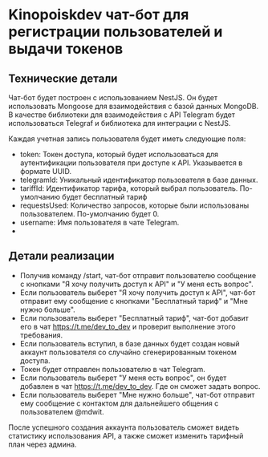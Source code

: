 # Kinopoiskdev чат-бот для регистрации пользователей и выдачи токенов

## Технические детали

Чат-бот будет построен с использованием NestJS. Он будет использовать Mongoose для взаимодействия с базой данных MongoDB. В качестве библиотеки для взаимодействия с API Telegram будет использоваться Telegraf и библиотека для интеграции с NestJS.

Каждая учетная запись пользователя будет иметь следующие поля:

* token: Токен доступа, который будет использоваться для аутентификации пользователя при доступе к API. Указывается в формате UUID.
* telegramId: Уникальный идентификатор пользователя в базе данных.
* tariffId: Идентификатор тарифа, который выбрал пользователь. По-умолчанию будет бесплатный тариф
* requestsUsed: Количество запросов, которые были использованы пользователем. По-умолчанию будет 0.
* username: Имя пользователя в чате Telegram.
* 
## Детали реализации

* Получив команду /start, чат-бот отправит пользователю сообщение с кнопками "Я хочу получить доступ к API" и "У меня есть вопрос".
* Если пользователь выберет "Я хочу получить доступ к API", чат-бот отправит ему сообщение с кнопками "Бесплатный тариф" и "Мне нужно больше".
* Если пользователь выберет "Бесплатный тариф", чат-бот добавит его в чат https://t.me/dev_to_dev и проверит выполнение этого требования. 
* Если пользователь вступил, в базе данных будет создан новый аккаунт пользователя со случайно сгенерированным токеном доступа. 
* Токен будет отправлен пользователю в чат Telegram.
* Если пользователь выберет "У меня есть вопрос", он будет добавлен в чат https://t.me/dev_to_dev. Где он сможет задать вопрос.
* Если пользователь выберет "Мне нужно больше", чат-бот отправит ему сообщение с контактом для дальнейшего общения с пользователем @mdwit.

После успешного создания аккаунта пользователь сможет видеть статистику использования API, а также сможет изменить тарифный план через админа.